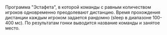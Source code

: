 Программа "Эстафета", в которой команды с равным количеством игроков одновременно преодолевают дистанцию.
Время прохождения дистанции каждым игроком задается рандомно (sleep в диапазоне 100-400 мс).
По результатам гонки выводится название команды и занятое место.
